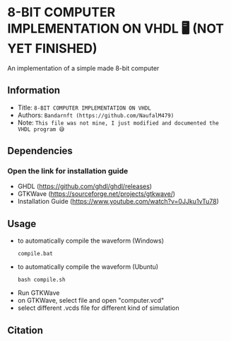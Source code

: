 8-BIT COMPUTER IMPLEMENTATION ON VHDL 🖥️ (NOT YET FINISHED)
===
An implementation of a simple made 8-bit computer
## Information
- Title:  `8-BIT COMPUTER IMPLEMENTATION ON VHDL`
- Authors:  `Bandarnft (https://github.com/NaufalM479)`
- Note: `This file was not mine, I just modified and documented the VHDL program 😅`

##  Dependencies
### Open the link for installation guide 
- GHDL (https://github.com/ghdl/ghdl/releases)
- GTKWave (https://sourceforge.net/projects/gtkwave/)
- Installation Guide (https://www.youtube.com/watch?v=0JJku1vTu78)

## Usage
- to automatically compile the waveform (Windows)
  ```
  compile.bat
  ```
- to automatically compile the waveform (Ubuntu)
  ```
  bash compile.sh
  ```
- Run GTKWave
- on GTKWave, select file and open "computer.vcd"
- select different .vcds file for different kind of simulation

## Citation
```
```
